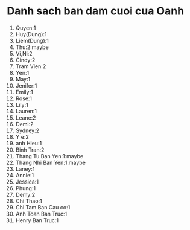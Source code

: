 # Danh sach ban dam cuoi cua Oanh
1) Quyen:1
2) Huy(Dung):1
3) Liem(Dung):1
4) Thu:2:maybe
5) Vi,Ni:2
7) Cindy:2
8) Tram Vien:2
9) Yen:1
10) May:1
11) Jenifer:1
12) Emily:1
13) Rose:1
14) Lily:1
15) Lauren:1
16) Leane:2
17) Demi:2
18) Sydney:2
19) Y e:2
20) anh Hieu:1
21) Binh Tran:2
22) Thang Tu Ban Yen:1:maybe
23) Thang Nhi Ban Yen:1:maybe
24) Laney:1
25) Annie:1
26) Jessica:1
27) Phung:1
28) Demy:2
29) Chi Thao:1
30) Chi Tam Ban Cau co:1
31) Anh Toan Ban Truc:1
32) Henry Ban Truc:1
